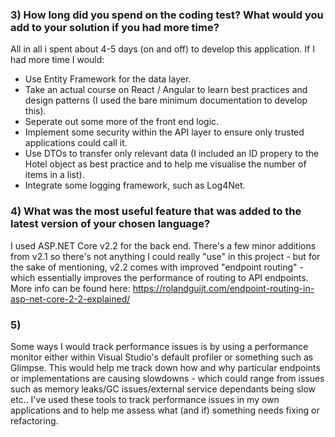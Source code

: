 ### 3) How long did you spend on the coding test? What would you add to your solution if you had more time?
All in all i spent about 4-5 days (on and off) to develop this application. If I had more time I would:
- Use Entity Framework for the data layer.
- Take an actual course on React / Angular to learn best practices and design patterns (I used the bare minimum documentation to develop this).
- Seperate out some more of the front end logic.
- Implement some security within the API layer to ensure only trusted applications could call it.
- Use DTOs to transfer only relevant data (I included an ID propery to the Hotel object as best practice and to help me visualise the number of items in a list).
- Integrate some logging framework, such as Log4Net.

### 4) What was the most useful feature that was added to the latest version of your chosen language?
I used ASP.NET Core v2.2 for the back end. There's a few minor additions from v2.1 so there's not anything I could really "use" in this project - but for the sake of mentioning, v2.2 comes with improved "endpoint routing" - which essentially improves the performance of routing to API endpoints.
More info can be found here: https://rolandguijt.com/endpoint-routing-in-asp-net-core-2-2-explained/

### 5)
Some ways I would track performance issues is by using a performance monitor either within Visual Studio's default profiler or something such as Glimpse. This would help me track down how and why particular endpoints or implementations are causing slowdowns - which could range from issues such as memory leaks/GC issues/external service dependants being slow etc..
I've used these tools to track performance issues in my own applications and to help me assess what (and if) something needs fixing or refactoring.
